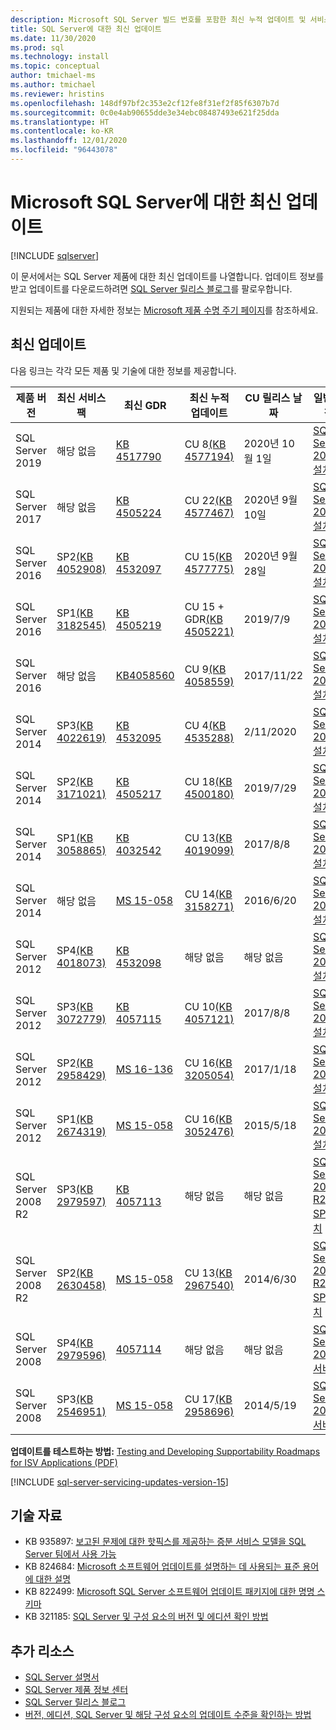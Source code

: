 ```yaml
---
description: Microsoft SQL Server 빌드 번호를 포함한 최신 누적 업데이트 및 서비스 팩 목록입니다.
title: SQL Server에 대한 최신 업데이트
ms.date: 11/30/2020
ms.prod: sql
ms.technology: install
ms.topic: conceptual
author: tmichael-ms
ms.author: tmichael
ms.reviewer: hristins
ms.openlocfilehash: 148df97bf2c353e2cf12fe8f31ef2f85f6307b7d
ms.sourcegitcommit: 0c0e4ab90655dde3e34ebc08487493e621f25dda
ms.translationtype: HT
ms.contentlocale: ko-KR
ms.lasthandoff: 12/01/2020
ms.locfileid: "96443078"
---
```

# <a name="latest-updates-for-microsoft-sql-server"></a>Microsoft SQL Server에 대한 최신 업데이트

[!INCLUDE [sqlserver](../../includes/applies-to-version/sqlserver.md)]

이 문서에서는 SQL Server 제품에 대한 최신 업데이트를 나열합니다. 업데이트 정보를 받고 업데이트를 다운로드하려면 [SQL Server 릴리스 블로그](https://aka.ms/sqlreleases)를 팔로우합니다.

지원되는 제품에 대한 자세한 정보는 [Microsoft 제품 수명 주기 페이지](/lifecycle/products/?terms=sql)를 참조하세요.

## <a name="latest-updates"></a>최신 업데이트

다음 링크는 각각 모든 제품 및 기술에 대한 정보를 제공합니다.

|제품 버전   | 최신 서비스 팩 |  최신 GDR | 최신 누적 업데이트 | CU 릴리스 날짜 | 일반 지침  |
|--|--|--|--|--|--|
|SQL Server 2019|해당 없음|[KB 4517790](https://support.microsoft.com/help/4517790)|CU 8[(KB 4577194)](https://support.microsoft.com/help/4577194)|2020년 10월 1일|[SQL Server 2019 설치](./install-sql-server.md)|
|SQL Server 2017|해당 없음|[KB 4505224](https://support.microsoft.com/help/4505224)|CU 22[(KB 4577467)](https://support.microsoft.com/help/4577467)|2020년 9월 10일|[SQL Server 2017 설치](./install-sql-server.md)|
|SQL Server 2016|SP2[(KB 4052908)](https://support.microsoft.com/help/4052908)|[KB 4532097](https://support.microsoft.com/help/4532097)|CU 15[(KB 4577775)](https://support.microsoft.com/kb/4577775)|2020년 9월 28일|[SQL Server 2016 설치](./install-sql-server.md)|
|SQL Server 2016|SP1[(KB 3182545)](https://support.microsoft.com/help/3182545/sql-server-2016-service-pack-1-release-information)|[KB 4505219](https://support.microsoft.com/help/4505219)|CU 15 + GDR[(KB 4505221)](https://support.microsoft.com/help/4505221)|2019/7/9|[SQL Server 2016 설치](./install-sql-server.md)|
|SQL Server 2016|해당 없음|[KB4058560](https://support.microsoft.com/help/4058560)|CU 9[(KB 4058559)](https://support.microsoft.com/help/4058559)|2017/11/22|[SQL Server 2016 설치](./install-sql-server.md)|
|SQL Server 2014|SP3[(KB 4022619)](https://support.microsoft.com/kb/4022619)|[KB 4532095](https://support.microsoft.com/help/4532095)|CU 4[(KB 4535288)](https://support.microsoft.com/kb/4535288)|2/11/2020|[SQL Server 2014 설치](https://www.microsoft.com/download/details.aspx?id=42299)|
|SQL Server 2014|SP2[(KB 3171021)](https://support.microsoft.com/kb/3171021)|[KB 4505217](https://support.microsoft.com/help/4505217)|CU 18[(KB 4500180)](https://support.microsoft.com/kb/4500180)|2019/7/29|[SQL Server 2014 설치](https://www.microsoft.com/download/details.aspx?id=42299)|
|SQL Server 2014|SP1[(KB 3058865)](https://support.microsoft.com/kb/3058865)|[KB 4032542](https://support.microsoft.com/help/4032542/description-of-the-security-update-for-sql-server-2014-service-pack-1) |CU 13[(KB 4019099)](https://support.microsoft.com/help/4019099)|2017/8/8|[SQL Server 2014 설치](https://www.microsoft.com/download/details.aspx?id=42299)|
|SQL Server 2014|해당 없음|[MS 15-058](/security-updates/SecurityBulletins/2015/ms15-058)|CU 14[(KB 3158271)](https://support.microsoft.com/kb/3158271)|2016/6/20|[SQL Server 2014 설치](https://www.microsoft.com/download/details.aspx?id=42299)|
|SQL Server 2012|SP4[(KB 4018073)](https://support.microsoft.com/help/4018073/sql-server-2012-service-pack-4-release-information)  |[KB 4532098](https://support.microsoft.com/help/4532098)|해당 없음|해당 없음|[SQL Server 2012 설치](/previous-versions/sql/sql-server-2012/cc281837(v=sql.110))|
|SQL Server 2012|SP3[(KB 3072779)](https://support.microsoft.com/help/3072779/sql-server-2012-service-pack-3-release-information)  |[KB 4057115](https://support.microsoft.com/help/4057115)|CU 10[(KB 4057121)](https://support.microsoft.com/help/4057121)|2017/8/8|[SQL Server 2012 설치](/previous-versions/sql/sql-server-2012/cc281837(v=sql.110))|
|SQL Server 2012|SP2[(KB 2958429)](https://support.microsoft.com/kb/2958429)|[MS 16-136](/security-updates/SecurityBulletins/2016/ms16-136)|CU 16[(KB 3205054)](https://support.microsoft.com/help/3205054/cumulative-update-16-for-sql-server-2012-sp2) |2017/1/18|[SQL Server 2012 설치](/previous-versions/sql/sql-server-2012/cc281837(v=sql.110))|
|SQL Server 2012|SP1[(KB 2674319)](https://support.microsoft.com/kb/2674319)|[MS 15-058](/security-updates/SecurityBulletins/2015/ms15-058)|CU 16[(KB 3052476)](https://support.microsoft.com/kb/3052476)|2015/5/18|[SQL Server 2012 설치](/previous-versions/sql/sql-server-2012/cc281837(v=sql.110))|
|SQL Server 2008 R2 |SP3[(KB 2979597)](https://support.microsoft.com/kb/2979597)|[KB 4057113](https://support.microsoft.com/help/4057113/security-update-for-vulnerabilities-in-sql-server)|해당 없음|해당 없음|[SQL Server 2008 R2 SP3 설치](https://www.microsoft.com/download/details.aspx?id=44271)|
|SQL Server 2008 R2 |SP2[(KB 2630458)](https://support.microsoft.com/kb/2630458)|[MS 15-058](/security-updates/SecurityBulletins/2015/ms15-058)|CU 13[(KB 2967540)](https://support.microsoft.com/kb/2967540)|2014/6/30|[SQL Server 2008 R2 SP2 설치](https://www.microsoft.com/download/details.aspx?id=30437)|
|SQL Server 2008 |SP4[(KB 2979596)](https://support.microsoft.com/kb/2979596)|[4057114](https://support.microsoft.com/help/4057114/security-update-for-vulnerabilities-in-sql-server)|해당 없음|해당 없음|[SQL Server 2008 서비스](/previous-versions/sql/sql-server-2008/dd638062(v=sql.100))|
|SQL Server 2008|SP3[(KB 2546951)](https://support.microsoft.com/kb/2546951)|[MS 15-058](/security-updates/SecurityBulletins/2015/ms15-058)|CU 17[(KB 2958696)](https://support.microsoft.com/kb/2958696)|2014/5/19|[SQL Server 2008 서비스](/previous-versions/sql/sql-server-2008/dd638062(v=sql.100))|

**업데이트를 테스트하는 방법:** [Testing and Developing Supportability Roadmaps for ISV Applications (PDF)](https://msdnshared.blob.core.windows.net/media/TNBlogsFS/prod.evol.blogs.technet.com/CommunityServer.Blogs.Components.WeblogFiles/00/00/00/85/48/Files/0827.Testing%20And%20Developing%20Supportability%20Roadmaps%20for%20ISV%20Applications.pdf)

[!INCLUDE [sql-server-servicing-updates-version-15](../../includes/sql-server-servicing-updates-version-15.md)]

## <a name="knowledge-base"></a>기술 자료

- KB 935897: [보고된 문제에 대한 핫픽스를 제공하는 증분 서비스 모델을 SQL Server 팀에서 사용 가능](https://support.microsoft.com/kb/935897)
- KB 824684: [Microsoft 소프트웨어 업데이트를 설명하는 데 사용되는 표준 용어에 대한 설명](https://support.microsoft.com/kb/824684)
- KB 822499: [Microsoft SQL Server 소프트웨어 업데이트 패키지에 대한 명명 스키마](https://support.microsoft.com/kb/822499)
- KB 321185: [SQL Server 및 구성 요소의 버전 및 에디션 확인 방법](https://support.microsoft.com/kb/321185)

## <a name="additional-resources"></a>추가 리소스

- [SQL Server 설명서](../../sql-server/index.yml)
- [SQL Server 제품 정보 센터](https://www.microsoft.com/sqlserver/default.aspx)
- [SQL Server 릴리스 블로그](https://aka.ms/sqlreleases)
- [버전, 에디션, SQL Server 및 해당 구성 요소의 업데이트 수준을 확인하는 방법](https://support.microsoft.com/help/321185/how-to-determine-the-version-edition-and-update-level-of-sql-server-an)
